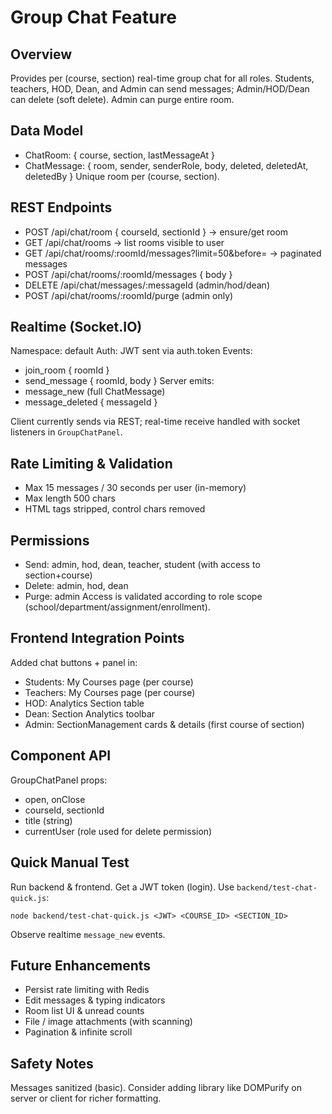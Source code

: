 # Group Chat Feature

## Overview
Provides per (course, section) real-time group chat for all roles. Students, teachers, HOD, Dean, and Admin can send messages; Admin/HOD/Dean can delete (soft delete). Admin can purge entire room.

## Data Model
- ChatRoom: { course, section, lastMessageAt }
- ChatMessage: { room, sender, senderRole, body, deleted, deletedAt, deletedBy }
Unique room per (course, section).

## REST Endpoints
- POST /api/chat/room { courseId, sectionId } -> ensure/get room
- GET /api/chat/rooms -> list rooms visible to user
- GET /api/chat/rooms/:roomId/messages?limit=50&before=<ISO> -> paginated messages
- POST /api/chat/rooms/:roomId/messages { body }
- DELETE /api/chat/messages/:messageId (admin/hod/dean)
- POST /api/chat/rooms/:roomId/purge (admin only)

## Realtime (Socket.IO)
Namespace: default
Auth: JWT sent via auth.token
Events:
- join_room { roomId }
- send_message { roomId, body }
Server emits:
- message_new (full ChatMessage)
- message_deleted { messageId }

Client currently sends via REST; real-time receive handled with socket listeners in `GroupChatPanel`.

## Rate Limiting & Validation
- Max 15 messages / 30 seconds per user (in-memory)
- Max length 500 chars
- HTML tags stripped, control chars removed

## Permissions
- Send: admin, hod, dean, teacher, student (with access to section+course)
- Delete: admin, hod, dean
- Purge: admin
Access is validated according to role scope (school/department/assignment/enrollment).

## Frontend Integration Points
Added chat buttons + panel in:
- Students: My Courses page (per course)
- Teachers: My Courses page (per course)
- HOD: Analytics Section table
- Dean: Section Analytics toolbar
- Admin: SectionManagement cards & details (first course of section)

## Component API
GroupChatPanel props:
- open, onClose
- courseId, sectionId
- title (string)
- currentUser (role used for delete permission)

## Quick Manual Test
Run backend & frontend.
Get a JWT token (login). Use `backend/test-chat-quick.js`:
```
node backend/test-chat-quick.js <JWT> <COURSE_ID> <SECTION_ID>
```
Observe realtime `message_new` events.

## Future Enhancements
- Persist rate limiting with Redis
- Edit messages & typing indicators
- Room list UI & unread counts
- File / image attachments (with scanning)
- Pagination & infinite scroll

## Safety Notes
Messages sanitized (basic). Consider adding library like DOMPurify on server or client for richer formatting.


